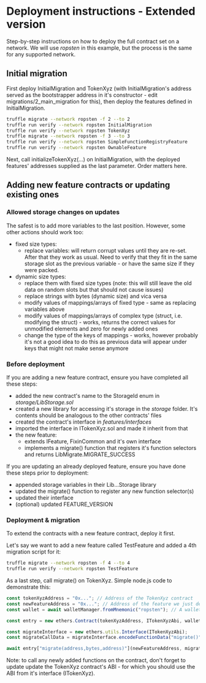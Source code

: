 # Deployment instructions - Extended version

Step-by-step instructions on how to deploy the full contract set on a network. We will use _ropsten_ in this example, but the process is the same for any supported network.

## Initial migration

First deploy InitialMigration and TokenXyz (with InitialMigration's address served as the bootstrapper address in it's constructor - edit migrations/2_main_migration for this), then deploy the features defined in InitialMigration.

```sh
truffle migrate --network ropsten -f 2 --to 2
truffle run verify --network ropsten InitialMigration
truffle run verify --network ropsten TokenXyz
truffle migrate --network ropsten -f 3 --to 3
truffle run verify --network ropsten SimpleFunctionRegistryFeature
truffle run verify --network ropsten OwnableFeature
```

Next, call initializeTokenXyz(...) on InitialMigration, with the deployed features' addresses supplied as the last parameter. Order matters here.

## Adding new feature contracts or updating existing ones

### Allowed storage changes on updates

The safest is to add more variables to the last position. However, some other actions should work too:

- fixed size types:
  - replace variables: will return corrupt values until they are re-set. After that they work as usual. Need to verify that they fit in the same storage slot as the previous variable - or have the same size if they were packed.
- dynamic size types:
  - replace them with fixed size types (note: this will still leave the old data on random slots but that should not cause issues)
  - replace strings with bytes (dynamic size) and vica versa
  - modify values of mappings/arrays of fixed type - same as replacing variables above
  - modify values of mappings/arrays of complex type (struct, i.e. modifying the struct) - works, returns the correct values for unmodified elements and zero for newly added ones
  - change the type of the keys of mappings - works, however probably it's not a good idea to do this as previous data will appear under keys that might not make sense anymore

### Before deployment

If you are adding a new feature contract, ensure you have completed all these steps:

- added the new contract's name to the StorageId enum in _storage/LibStorage.sol_
- created a new library for accessing it's storage in the _storage_ folder. It's contents should be analogous to the other contracts' files
- created the contract's interface in _features/interfaces_
- imported the interface in ITokenXyz.sol and made it inherit from that
- the new feature:
  - extends IFeature, FixinCommon and it's own interface
  - implements a migrate() function that registers it's function selectors and returns LibMigrate.MIGRATE_SUCCESS

If you are updating an already deployed feature, ensure you have done these steps prior to deployment:

- appended storage variables in their Lib...Storage library
- updated the migrate() function to register any new function selector(s)
- updated their interface
- (optional) updated FEATURE_VERSION

### Deployment & migration

To extend the contracts with a new feature contract, deploy it first.

Let's say we want to add a new feature called TestFeature and added a 4th migration script for it:

```sh
truffle migrate --network ropsten -f 4 --to 4
truffle run verify --network ropsten TestFeature
```

As a last step, call migrate() on TokenXyz. Simple node.js code to demonstrate this:

```js
const tokenXyzAddress = "0x..."; // Address of the TokenXyz contract
const newFeatureAddress = "0x..."; // Address of the feature we just deployed
const wallet = await walletManager.fromMnemonic("ropsten"); // A wallet connected to a provider. Not including the boilerplate code here

const entry = new ethers.Contract(tokenXyzAddress, ITokenXyzAbi, wallet);

const migrateInterface = new ethers.utils.Interface(ITokenXyzAbi);
const migrateCallData = migrateInterface.encodeFunctionData("migrate()");

await entry["migrate(address,bytes,address)"](newFeatureAddress, migrateCallData, wallet.address);
```

Note: to call any newly added functions on the contract, don't forget to update update the TokenXyz contract's ABI - for which you should use the ABI from it's interface (ITokenXyz).
